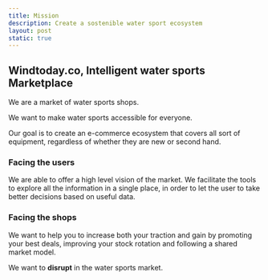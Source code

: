 ```yaml
---
title: Mission
description: Create a sostenible water sport ecosystem
layout: post
static: true
---
```


## Windtoday.co, Intelligent water sports Marketplace

We are a market of water sports shops.

We want to make water sports accessible for everyone.

Our goal is to create an e-commerce ecosystem that covers all sort of equipment, regardless of whether they are new or second hand.

### Facing the users

We are able to offer a high level vision of the market. We facilitate the tools to explore all the information in a single place, in order to let the user to take better decisions based on useful data.

### Facing the shops

We want to help you to increase both your traction and gain by promoting your best deals, improving your stock rotation and following a shared market model.

We want to **disrupt** in the water sports market.
